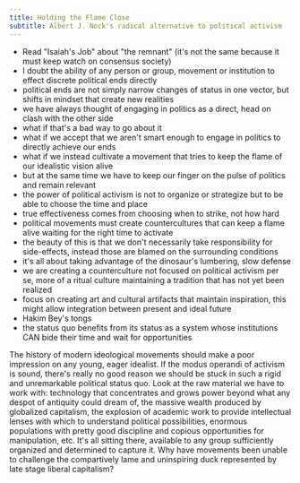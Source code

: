 ```yaml
---
title: Holding the Flame Close
subtitle: Albert J. Nock's radical alternative to political activism
---
```


- Read "Isaiah's Job" about "the remnant" (it's not the same because it must keep watch on consensus society)
- I doubt the ability of any person or group, movement or institution to effect discrete political ends directly
- political ends are not simply narrow changes of status in one vector, but shifts in mindset that create new realities
- we have always thought of engaging in politics as a direct, head on clash with the other side
- what if that's a bad way to go about it
- what if we accept that we aren't smart enough to engage in politics to directly achieve our ends
- what if we instead cultivate a movement that tries to keep the flame of our idealistic vision alive
- but at the same time we have to keep our finger on the pulse of politics and remain relevant
- the power of political activism is not to organize or strategize but to be able to choose the time and place
- true effectiveness comes from choosing when to strike, not how hard
- political movements must create countercultures that can keep a flame alive waiting for the right time to activate
- the beauty of this is that we don't necessarily take responsibility for side-effects, instead those are blamed on the surrounding conditions
- it's all about taking advantage of the dinosaur's lumbering, slow defense
- we are creating a counterculture not focused on political activism per se, more of a ritual culture maintaining a tradition that has not yet been realized
- focus on creating art and cultural artifacts that maintain inspiration, this might allow integration between present and ideal future
- Hakim Bey's tongs
- the status quo benefits from its status as a system whose institutions CAN bide their time and wait for opportunities

The history of modern ideological movements should make a poor impression on any young, eager idealist.  If the modus operandi of activism is sound, there's really no good reason we should be stuck in such a rigid and unremarkable political status quo.  Look at the raw material we have to work with: technology that concentrates and grows power beyond what any despot of antiquity could dream of, the massive wealth produced by globalized capitalism, the explosion of academic work to provide intellectual lenses with which to understand political possibilities, enormous populations with pretty good discipline and copious opportunities for manipulation, etc.  It's all sitting there, available to any group sufficiently organized and determined to capture it.  Why have movements been unable to challenge the compartively lame and uninspiring duck represented by late stage liberal capitalism?